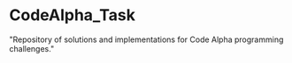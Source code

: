 # CodeAlpha_Task
"Repository of solutions and implementations for Code Alpha programming challenges."
